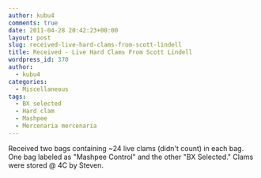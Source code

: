 ```yaml
---
author: kubu4
comments: true
date: 2011-04-28 20:42:23+00:00
layout: post
slug: received-live-hard-clams-from-scott-lindell
title: Received - Live Hard Clams From Scott Lindell
wordpress_id: 370
author:
  - kubu4
categories:
  - Miscellaneous
tags:
  - BX selected
  - Hard clam
  - Mashpee
  - Mercenaria mercenaria
---
```


Received two bags containing ~24 live clams (didn't count) in each bag. One bag labeled as "Mashpee Control" and the other "BX Selected." Clams were stored @ 4C by Steven.
